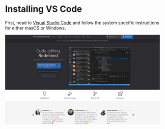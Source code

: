 # Installing VS Code

First, head to [Visual Studio Code](https://code.visualstudio.com/) and follow the system specific instructions for either masOS or Windows. 

![Image](vscodehome.png)
